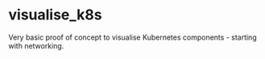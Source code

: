 # visualise_k8s


Very basic proof of concept to visualise Kubernetes components - starting with networking. 
